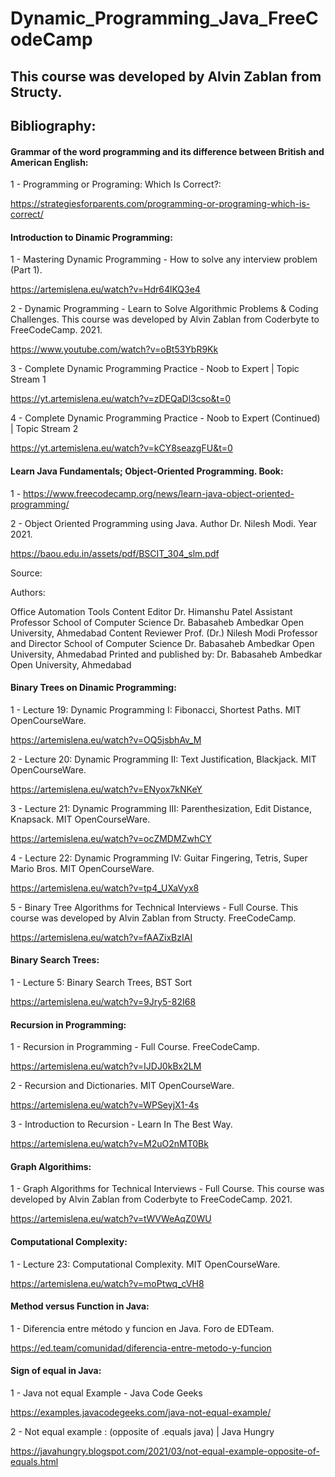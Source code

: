 # Dynamic_Programming_Java_FreeCodeCamp 

## This course was developed by Alvin Zablan from Structy.


## Bibliography:

#### Grammar of the word programming and its difference between British and American English:

1 - Programming or Programing: Which Is Correct?:

https://strategiesforparents.com/programming-or-programing-which-is-correct/

#### Introduction to Dinamic Programming:

1 - Mastering Dynamic Programming - How to solve any interview problem (Part 1).

https://artemislena.eu/watch?v=Hdr64lKQ3e4

2 -  Dynamic Programming - Learn to Solve Algorithmic Problems & Coding Challenges. This course was developed by Alvin Zablan from Coderbyte to FreeCodeCamp. 2021.

https://www.youtube.com/watch?v=oBt53YbR9Kk

3 - Complete Dynamic Programming Practice - Noob to Expert | Topic Stream 1

https://yt.artemislena.eu/watch?v=zDEQaDl3cso&t=0

4 - Complete Dynamic Programming Practice - Noob to Expert (Continued) | Topic Stream 2

https://yt.artemislena.eu/watch?v=kCY8seazgFU&t=0

#### Learn Java Fundamentals; Object-Oriented Programming. Book:

1 - https://www.freecodecamp.org/news/learn-java-object-oriented-programming/

2 - Object Oriented Programming using Java. Author Dr. Nilesh Modi. Year 2021.

https://baou.edu.in/assets/pdf/BSCIT_304_slm.pdf

Source:

Authors:

Office Automation Tools
Content Editor
Dr. Himanshu Patel
Assistant Professor
School of Computer Science
Dr. Babasaheb Ambedkar Open University, Ahmedabad
Content Reviewer
Prof. (Dr.) Nilesh Modi
Professor and Director
School of Computer Science
Dr. Babasaheb Ambedkar Open University, Ahmedabad
Printed and published by: Dr. Babasaheb Ambedkar Open University,
Ahmedabad

#### Binary Trees on Dinamic Programming:

1 -  Lecture 19: Dynamic Programming I: Fibonacci, Shortest Paths. MIT OpenCourseWare.

https://artemislena.eu/watch?v=OQ5jsbhAv_M

2 -  Lecture 20: Dynamic Programming II: Text Justification, Blackjack. MIT OpenCourseWare.

https://artemislena.eu/watch?v=ENyox7kNKeY

3 - Lecture 21: Dynamic Programming III: Parenthesization, Edit Distance, Knapsack. MIT OpenCourseWare.

https://artemislena.eu/watch?v=ocZMDMZwhCY

4 - Lecture 22: Dynamic Programming IV: Guitar Fingering, Tetris, Super Mario Bros. MIT OpenCourseWare.

https://artemislena.eu/watch?v=tp4_UXaVyx8

5 -  Binary Tree Algorithms for Technical Interviews - Full Course. This course was developed by Alvin Zablan from Structy. FreeCodeCamp.

https://artemislena.eu/watch?v=fAAZixBzIAI

#### Binary Search Trees:

1 -  Lecture 5: Binary Search Trees, BST Sort 

https://artemislena.eu/watch?v=9Jry5-82I68

#### Recursion in Programming:

1 -  Recursion in Programming - Full Course. FreeCodeCamp.

https://artemislena.eu/watch?v=IJDJ0kBx2LM

2 - Recursion and Dictionaries. MIT OpenCourseWare.

https://artemislena.eu/watch?v=WPSeyjX1-4s

3 -  Introduction to Recursion - Learn In The Best Way.

https://artemislena.eu/watch?v=M2uO2nMT0Bk

#### Graph Algorithims:

 1 - Graph Algorithms for Technical Interviews - Full Course. This course was developed by Alvin Zablan from Coderbyte to FreeCodeCamp. 2021.

 https://artemislena.eu/watch?v=tWVWeAqZ0WU

#### Computational Complexity:

1 - Lecture 23: Computational Complexity. MIT OpenCourseWare.

https://artemislena.eu/watch?v=moPtwq_cVH8

#### Method versus Function in Java:

1 - Diferencia entre método y funcion en Java. Foro de EDTeam. 

https://ed.team/comunidad/diferencia-entre-metodo-y-funcion

#### Sign of equal in Java:

1 - Java not equal Example - Java Code Geeks

https://examples.javacodegeeks.com/java-not-equal-example/

2 - Not equal example : (opposite of .equals java) | Java Hungry

https://javahungry.blogspot.com/2021/03/not-equal-example-opposite-of-equals.html


